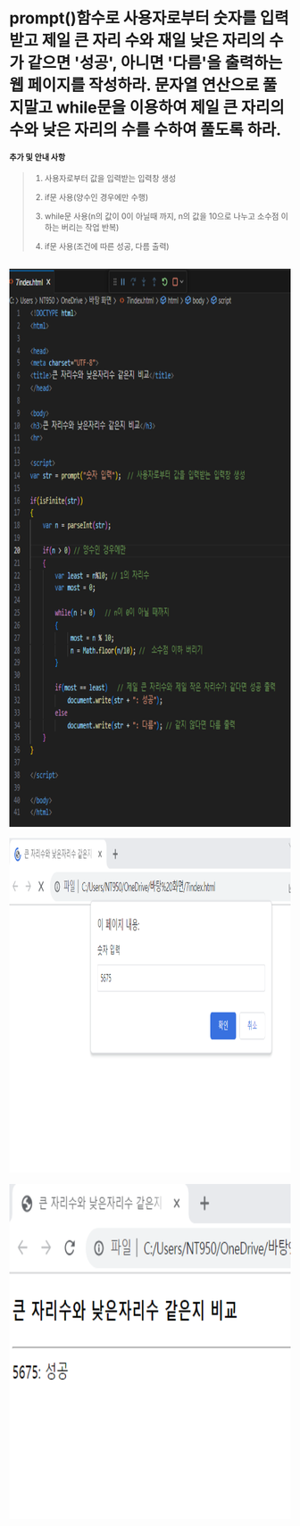 # prompt()함수로 사용자로부터 숫자를 입력받고 제일 큰 자리 수와 재일 낮은 자리의 수가 같으면 '성공', 아니면 '다름'을 출력하는 웹 페이지를 작성하라. 문자열 연산으로 풀지말고 while문을 이용하여 제일 큰 자리의 수와 낮은 자리의 수를 수하여 풀도록 하라.

 #### 추가 및 안내 사항

>    1. 사용자로부터 값을 입력받는 입력창 생성
>    >
>    2. if문 사용(양수인 경우에만 수행)
>    >
>    3. while문 사용(n의 값이 0이 아닐때 까지, n의 값을 10으로 나누고 소수점 이하는 버리는 작업 반복)
>    >
>    4. if문 사용(조건에 따른 성공, 다름 출력)


<br><img src="1.png" width="800" height="1000" title="px(픽셀) 크기 설정" alt="1번 이미지"></img><br/>
<br><img src="2.png" width="800" height="600" title="px(픽셀) 크기 설정" alt="1번 이미지"></img><br/>
<br><img src="3.png" width="800" height="600" title="px(픽셀) 크기 설정" alt="1번 이미지"></img><br/>



